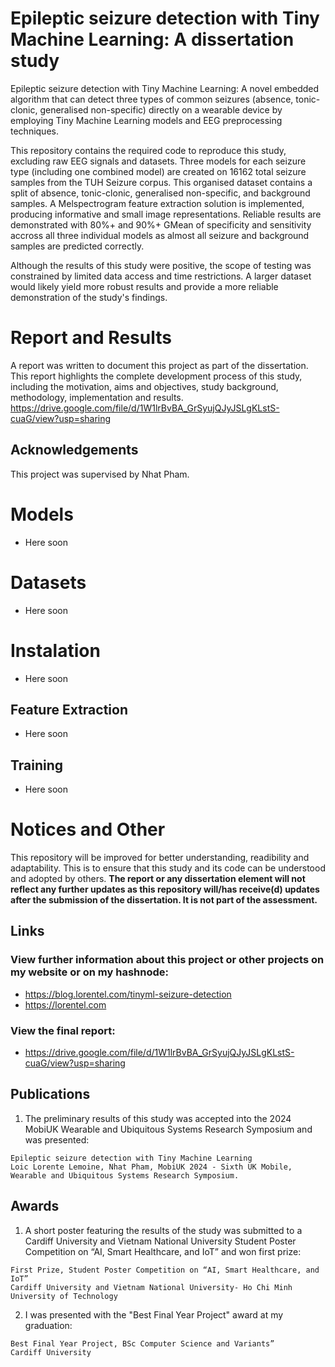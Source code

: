 # Epileptic seizure detection with Tiny Machine Learning: A dissertation study

Epileptic seizure detection with Tiny Machine Learning: A novel embedded algorithm that can detect three types of common seizures (absence, tonic-clonic, generalised non-specific) directly on a wearable device by employing Tiny Machine Learning models and EEG preprocessing techniques.

This repository contains the required code to reproduce this study, excluding raw EEG signals and datasets. Three models for each seizure type (including one combined model) are created on 16162 total seizure samples from the TUH Seizure corpus. This organised dataset contains a split of absence, tonic-clonic, generalised non-specific, and background samples. A Melspectrogram feature extraction solution is implemented, producing informative and small image representations. Reliable results are demonstrated with 80%+ and 90%+ GMean of specificity and sensitivity accross all three individual models as almost all seizure and background samples are predicted correctly.

Although the results of this study were positive, the scope of testing was constrained by limited data access and time restrictions. A larger dataset would likely yield more robust results and provide a more reliable demonstration of the study's findings.

# Report and Results

A report was written to document this project as part of the dissertation. This report highlights the complete development process of this study, including the motivation, aims and objectives, study background, methodology, implementation and results.
https://drive.google.com/file/d/1W1lrBvBA_GrSyujQJyJSLgKLstS-cuaG/view?usp=sharing

## Acknowledgements

This project was supervised by Nhat Pham.

# Models
- Here soon

# Datasets
- Here soon

# Instalation
- Here soon

## Feature Extraction
- Here soon

## Training
- Here soon

# Notices and Other

This repository will be improved for better understanding, readibility and adaptability. This is to ensure that this study and its code can be understood and adopted by others. **The report or any dissertation element will not reflect any further updates as this repository will/has receive(d) updates after the submission of the dissertation. It is not part of the assessment.**

## Links

### View further information about this project or other projects on my website or on my hashnode:
- https://blog.lorentel.com/tinyml-seizure-detection
- https://lorentel.com

### View the final report:
- https://drive.google.com/file/d/1W1lrBvBA_GrSyujQJyJSLgKLstS-cuaG/view?usp=sharing

## Publications

1. The preliminary results of this study was accepted into the 2024 MobiUK Wearable and Ubiquitous Systems Research Symposium and was presented:

```
Epileptic seizure detection with Tiny Machine Learning
Loic Lorente Lemoine, Nhat Pham, MobiUK 2024 - Sixth UK Mobile, Wearable and Ubiquitous Systems Research Symposium.
```

## Awards

1. A short poster featuring the results of the study was submitted to a Cardiff University and Vietnam National University Student Poster Competition on “AI, Smart Healthcare, and IoT” and won first prize:

```
First Prize, Student Poster Competition on “AI, Smart Healthcare, and IoT”
Cardiff University and Vietnam National University- Ho Chi Minh University of Technology
```

2. I was presented with the "Best Final Year Project" award at my graduation:

```
Best Final Year Project, BSc Computer Science and Variants”
Cardiff University
```
